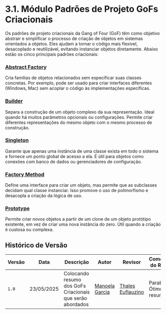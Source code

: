 # 3.1. Módulo Padrões de Projeto GoFs Criacionais

Os padrões de projeto criacionais da Gang of Four (GoF) têm como objetivo abstrair e simplificar o processo de criação de objetos em sistemas orientados a objetos. Eles ajudam a tornar o código mais flexível, desacoplado e reutilizável, evitando instanciar objetos diretamente. Abaixo estão os cinco principais padrões criacionais:

### [Abstract Factory](./PadroesDeProjeto/gofsCriacionais/AbstractFactory/3.1.1.AbstractFactory)
Cria famílias de objetos relacionados sem especificar suas classes concretas. Por exemplo, pode ser usado para criar interfaces diferentes (Windows, Mac) sem acoplar o código às implementações específicas.

### [Builder](./PadroesDeProjeto/gofsCriacionais/Builder/3.1.2.Builder)
Separa a construção de um objeto complexo da sua representação. Ideal quando há muitos parâmetros opcionais ou configurações. Permite criar diferentes representações do mesmo objeto com o mesmo processo de construção.

### [Singleton]()
Garante que apenas uma instância de uma classe exista em todo o sistema e fornece um ponto global de acesso a ela. É útil para objetos como conexões com banco de dados ou gerenciadores de configuração.

### [Factory Method]()
Define uma interface para criar um objeto, mas permite que as subclasses decidam qual classe instanciar. Isso promove o uso de polimorfismo e desacopla a criação da lógica de uso.

### [Prototype](./PadroesDeProjeto/gofsCriacionais/Prototype/3.1.5.Prototype)
Permite criar novos objetos a partir de um clone de um objeto protótipo existente, em vez de criar uma nova instância do zero. Útil quando a criação é custosa ou complexa.

## Histórico de Versão

| Versão | Data | Descrição | Autor | Revisor | Comentário do Revisor |
| -- | -- | -- | -- | -- | -- |
| `1.0`  | 23/05/2025 | Colocando resumo dos GoFs Criacionais que serão abordados | [Manoela Garcia](https://github.com/manu-sgc) | [Thales Euflauzino](https://github.com/thaleseuflauzino) | Parabéns! Ótimo resumo |
